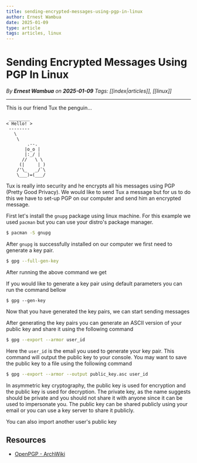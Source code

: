 ```yaml
---
title: sending-encrypted-messages-using-pgp-in-linux
author: Ernest Wambua
date: 2025-01-09
type: article
tags: articles, linux
---
```


# Sending Encrypted Messages Using PGP In Linux
_By **Ernest Wambua** on **2025-01-09**_
_Tags: [[index|articles]], [[linux]]_
___

This is our friend Tux the penguin...

```text
 ________
< Hello! >
 --------
   \
    \
        .--.
       |o_o |
       |:_/ |
      //   \ \
     (|     | )
    /'\_   _/`\
    \___)=(___/
```

Tux is really into security and he encrypts all his messages using PGP (Pretty Good Privacy). We would like to send Tux a message but for us to do this we have to set-up PGP on our computer and send him an encrypted message.

First let's install the `gnupg` package using linux machine. For this example we used `pacman` but you can use your distro's package manager.

```bash
$ pacman -S gnupg
```

After `gnupg` is successfully installed on our computer we first need to generate a key pair.

```bash
$ gpg --full-gen-key
```

After running the above command we get 

If you would like to generate a key pair using default parameters you can run the command bellow

```basg
$ gpg --gen-key
```

Now that you have generated the key pairs, we can start sending messages 



After generating the key pairs you can generate an ASCII version of your public key and share it using the following command

```bash
$ gpg --export --armor user_id
```

Here the `user_id` is the email you used to generate your key pair. This command will output the public key to your console. You may want to save the public key to a file using the following command

```bash
$ gpg --export --armor --output public_key.asc user_id
```

In asymmetric key cryptography, the public key is used for encryption and the public key is used for decryption. The private key, as the name suggests should be private and you should not share it with anyone since it can be used to impersonate you. The public key can be shared publicly using your email or you can use a key server to share it publicly.

You can also import another user's public key 



## Resources
- [OpenPGP - ArchWiki](https://wiki.archlinux.org/title/OpenPGP)